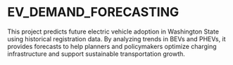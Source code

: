 # EV_DEMAND_FORECASTING
This project predicts future electric vehicle adoption in Washington State using historical registration data. By analyzing trends in BEVs and PHEVs, it provides forecasts to help planners and policymakers optimize charging infrastructure and support sustainable transportation growth.
